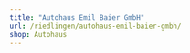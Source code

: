 ```yaml
---
title: "Autohaus Emil Baier GmbH"
url: /riedlingen/autohaus-emil-baier-gmbh/
shop: Autohaus
---
```

